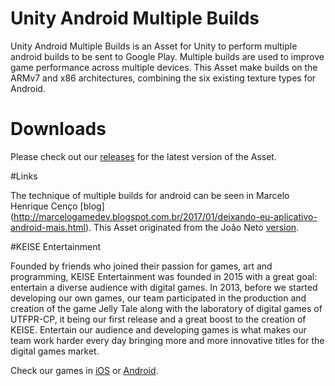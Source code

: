 # Unity Android Multiple Builds

Unity Android Multiple Builds is an Asset for Unity to perform multiple android builds to be sent to Google Play. Multiple builds are used to improve game performance across multiple devices. This Asset make builds on the ARMv7 and x86 architectures, combining the six existing texture types for Android.

# Downloads

Please check out our [releases](https://github.com/keiseentertainment/UnityAndroidMultipleBuilds/releases) for the latest version of the Asset.

#Links

The technique of multiple builds for android can be seen in Marcelo Henrique Cenço [blog] (http://marcelogamedev.blogspot.com.br/2017/01/deixando-eu-aplicativo-android-mais.html).
This Asset originated from the João Neto [version](http://pastebin.com/pk1D4PaM).

#KEISE Entertainment

Founded by friends who joined their passion for games, art and programming, KEISE Entertainment was founded in 2015 with a great goal: entertain a diverse audience with digital games. In 2013, before we started developing our own games, our team participated in the production and creation of the game Jelly Tale along with the laboratory of digital games of UTFPR-CP, it being our first release and a great boost to the creation of KEISE. Entertain our audience and developing games is what makes our team work harder every day bringing more and more innovative titles for the digital games market.

Check our games in [iOS](https://itunes.apple.com/us/developer/felipe-de-assis-pinto/id1044070707) or [Android](https://play.google.com/store/apps/dev?id=4791237130239958826).
